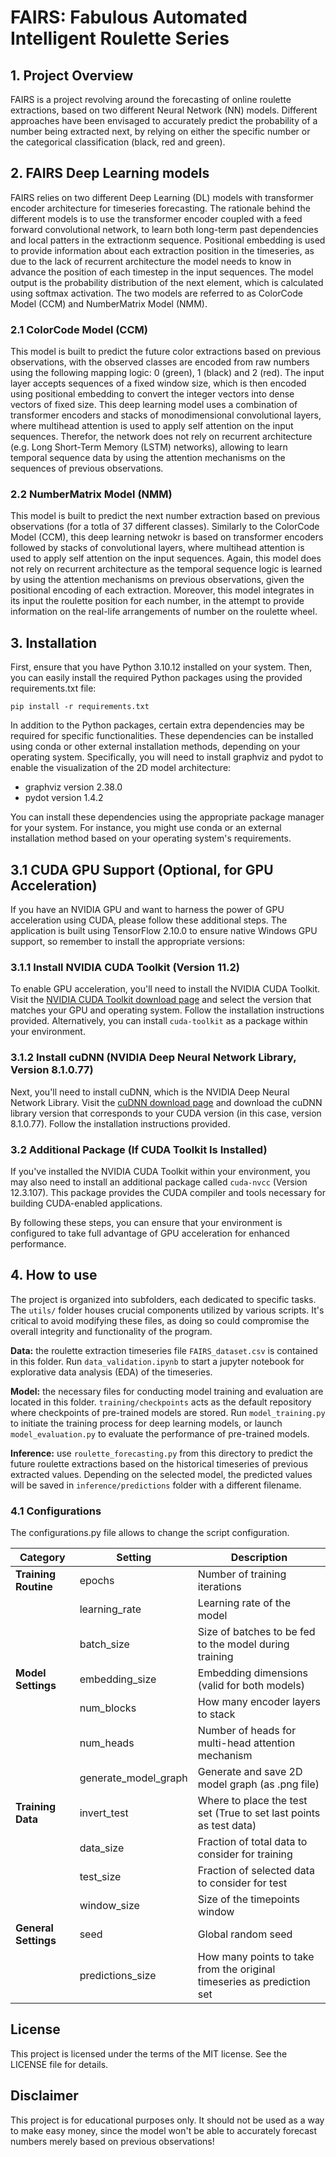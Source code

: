 # FAIRS: Fabulous Automated Intelligent Roulette Series

## 1. Project Overview
FAIRS is a project revolving around the forecasting of online roulette extractions, based on two different Neural Network (NN) models. Different approaches have been envisaged to accurately predict the probability of a number being extracted next, by relying on either the specific number or the categorical classification (black, red and green).  

## 2. FAIRS Deep Learning models
FAIRS relies on two different Deep Learning (DL) models with transformer encoder architecture for timeseries forecasting. The rationale behind the different models is to use the transformer encoder coupled with a feed forward convolutional network, to learn both long-term past dependencies and local patters in the extractionm sequence. Positional embedding is used to provide information about each extraction position in the timeseries, as due to the lack of recurrent architecture the model needs to know in advance the position of each timestep in the input sequences. The model output is the probability distribution of the next element, which is calculated using softmax activation. The two models are referred to as ColorCode Model (CCM) and NumberMatrix Model (NMM). 

### 2.1 ColorCode Model (CCM)
This model is built to predict the future color extractions based on previous observations, with the observed classes are encoded from raw numbers using the following mapping logic: 0 (green), 1 (black) and 2 (red). The input layer accepts sequences of a fixed window size, which is then encoded using positional embedding to convert the integer vectors into dense vectors of fixed size. This deep learning model uses a combination of transformer encoders and stacks of monodimensional convolutional layers, where multihead attention is used to apply self attention on the input sequences. Therefor, the network does not rely on recurrent architecture (e.g. Long Short-Term Memory (LSTM) networks), allowing to learn temporal sequence data by using the attention mechanisms on the sequences of previous observations. 

### 2.2 NumberMatrix Model (NMM)
This model is built to predict the next number extraction based on previous observations (for a totla of 37 different classes). Similarly to the ColorCode Model (CCM), this deep learning netwokr is based on transformer encoders followed by stacks of convolutional layers, where multihead attention is used to apply self attention on the input sequences. Again, this model does not rely on recurrent architecture as the temporal sequence logic is learned by using the attention mechanisms on previous observations, given the positional encoding of each extraction. Moreover, this model integrates in its input the roulette position for each number, in the attempt to provide information on the real-life arrangements of number on the roulette wheel. 

## 3. Installation 
First, ensure that you have Python 3.10.12 installed on your system. Then, you can easily install the required Python packages using the provided requirements.txt file:

`pip install -r requirements.txt` 

In addition to the Python packages, certain extra dependencies may be required for specific functionalities. These dependencies can be installed using conda or other external installation methods, depending on your operating system. Specifically, you will need to install graphviz and pydot to enable the visualization of the 2D model architecture:
- graphviz version 2.38.0
- pydot version 1.4.2

You can install these dependencies using the appropriate package manager for your system. For instance, you might use conda or an external installation method based on your operating system's requirements.

## 3.1 CUDA GPU Support (Optional, for GPU Acceleration)
If you have an NVIDIA GPU and want to harness the power of GPU acceleration using CUDA, please follow these additional steps. The application is built using TensorFlow 2.10.0 to ensure native Windows GPU support, so remember to install the appropriate versions:

### 3.1.1 Install NVIDIA CUDA Toolkit (Version 11.2)
To enable GPU acceleration, you'll need to install the NVIDIA CUDA Toolkit. Visit the [NVIDIA CUDA Toolkit download page](https://developer.nvidia.com/cuda-downloads) and select the version that matches your GPU and operating system. Follow the installation instructions provided. Alternatively, you can install `cuda-toolkit` as a package within your environment.

### 3.1.2 Install cuDNN (NVIDIA Deep Neural Network Library, Version 8.1.0.77)
Next, you'll need to install cuDNN, which is the NVIDIA Deep Neural Network Library. Visit the [cuDNN download page](https://developer.nvidia.com/cudnn) and download the cuDNN library version that corresponds to your CUDA version (in this case, version 8.1.0.77). Follow the installation instructions provided.

### 3.2 Additional Package (If CUDA Toolkit Is Installed)
If you've installed the NVIDIA CUDA Toolkit within your environment, you may also need to install an additional package called `cuda-nvcc` (Version 12.3.107). This package provides the CUDA compiler and tools necessary for building CUDA-enabled applications.

By following these steps, you can ensure that your environment is configured to take full advantage of GPU acceleration for enhanced performance.  

## 4. How to use
The project is organized into subfolders, each dedicated to specific tasks. The `utils/` folder houses crucial components utilized by various scripts. It's critical to avoid modifying these files, as doing so could compromise the overall integrity and functionality of the program.

**Data:** the roulette extraction timeseries file `FAIRS_dataset.csv` is contained in this folder. Run `data_validation.ipynb` to start a jupyter notebook for explorative data analysis (EDA) of the timeseries. 

**Model:** the necessary files for conducting model training and evaluation are located in this folder. `training/checkpoints` acts as the default repository where checkpoints of pre-trained models are stored. Run `model_training.py` to initiate the training process for deep learning models, or launch `model_evaluation.py` to evaluate the performance of pre-trained models.

**Inference:** use `roulette_forecasting.py` from this directory to predict the future roulette extractions based on the historical timeseries of previous extracted values. Depending on the selected model, the predicted values will be saved in `inference/predictions` folder with a different filename.

### 4.1 Configurations
The configurations.py file allows to change the script configuration. 

| Category                  | Setting               | Description                                                    |
|---------------------------|-----------------------|----------------------------------------------------------------|
| **Training Routine**      | epochs              | Number of training iterations                                  |
|                           | learning_rate       | Learning rate of the model                                     |
|                           | batch_size          | Size of batches to be fed to the model during training         |
| **Model Settings**        | embedding_size      | Embedding dimensions (valid for both models)                   |
|                           | num_blocks          | How many encoder layers to stack                               |
|                           | num_heads           | Number of heads for multi-head attention mechanism             |
|                           | generate_model_graph| Generate and save 2D model graph (as .png file)                |
| **Training Data**         | invert_test         | Where to place the test set (True to set last points as test data) |
|                           | data_size           | Fraction of total data to consider for training                |
|                           | test_size           | Fraction of selected data to consider for test                 |
|                           | window_size         | Size of the timepoints window                                  |
| **General Settings**      | seed                | Global random seed                                             |
|                           | predictions_size    | How many points to take from the original timeseries as prediction set |

## License
This project is licensed under the terms of the MIT license. See the LICENSE file for details.

## Disclaimer
This project is for educational purposes only. It should not be used as a way to make easy money, since the model won't be able to accurately forecast numbers merely based on previous observations!
